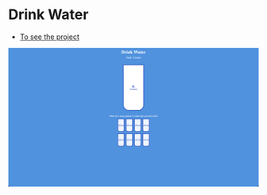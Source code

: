 # Drink Water

- [To see the project](https://gokhanbyk.github.io/DrinkWaterCSS/)

![Drink Water](./images/DrinkWater.png)
